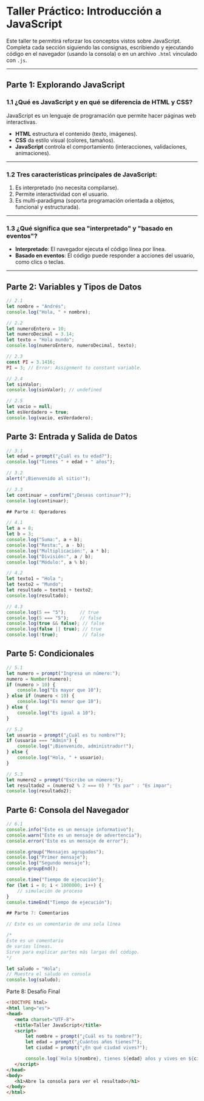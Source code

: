 # Taller Práctico: Introducción a JavaScript

Este taller te permitirá reforzar los conceptos vistos sobre JavaScript. Completa cada sección siguiendo las consignas, escribiendo y ejecutando código en el navegador (usando la consola) o en un archivo `.html` vinculado con `.js`.

---

## Parte 1: Explorando JavaScript

### 1.1 ¿Qué es JavaScript y en qué se diferencia de HTML y CSS?

JavaScript es un lenguaje de programación que permite hacer páginas web interactivas.  
- **HTML** estructura el contenido (texto, imágenes).
- **CSS** da estilo visual (colores, tamaños).
- **JavaScript** controla el comportamiento (interacciones, validaciones, animaciones).

---

### 1.2 Tres características principales de JavaScript:

1. Es interpretado (no necesita compilarse).
2. Permite interactividad con el usuario.
3. Es multi-paradigma (soporta programación orientada a objetos, funcional y estructurada).

---

### 1.3 ¿Qué significa que sea "interpretado" y "basado en eventos"?

- **Interpretado**: El navegador ejecuta el código línea por línea.
- **Basado en eventos**: El código puede responder a acciones del usuario, como clics o teclas.

---

## Parte 2: Variables y Tipos de Datos

```js
// 2.1
let nombre = "Andrés";
console.log("Hola, " + nombre);

// 2.2
let numeroEntero = 10;
let numeroDecimal = 3.14;
let texto = "Hola mundo";
console.log(numeroEntero, numeroDecimal, texto);

// 2.3
const PI = 3.1416;
PI = 3; // Error: Assignment to constant variable.

// 2.4
let sinValor;
console.log(sinValor); // undefined

// 2.5
let vacio = null;
let esVerdadero = true;
console.log(vacio, esVerdadero);

```

## Parte 3: Entrada y Salida de Datos

```js
// 3.1
let edad = prompt("¿Cuál es tu edad?");
console.log("Tienes " + edad + " años");

// 3.2
alert("¡Bienvenido al sitio!");

// 3.3
let continuar = confirm("¿Deseas continuar?");
console.log(continuar);

## Parte 4: Operadores

// 4.1
let a = 8;
let b = 3;
console.log("Suma:", a + b);
console.log("Resta:", a - b);
console.log("Multiplicación:", a * b);
console.log("División:", a / b);
console.log("Módulo:", a % b);

// 4.2
let texto1 = "Hola ";
let texto2 = "Mundo";
let resultado = texto1 + texto2;
console.log(resultado);

// 4.3
console.log(5 == "5");     // true
console.log(5 === "5");    // false
console.log(true && false); // false
console.log(false || true); // true
console.log(!true);         // false
```

## Parte 5: Condicionales

```js
// 5.1
let numero = prompt("Ingresa un número:");
numero = Number(numero);
if (numero > 10) {
    console.log("Es mayor que 10");
} else if (numero < 10) {
    console.log("Es menor que 10");
} else {
    console.log("Es igual a 10");
}

// 5.2
let usuario = prompt("¿Cuál es tu nombre?");
if (usuario === "Admin") {
    console.log("¡Bienvenido, administrador!");
} else {
    console.log("Hola, " + usuario);
}

// 5.3
let numero2 = prompt("Escribe un número:");
let resultado2 = (numero2 % 2 === 0) ? "Es par" : "Es impar";
console.log(resultado2);
```

## Parte 6: Consola del Navegador


```js
// 6.1
console.info("Este es un mensaje informativo");
console.warn("Este es un mensaje de advertencia");
console.error("Este es un mensaje de error");

console.group("Mensajes agrupados");
console.log("Primer mensaje");
console.log("Segundo mensaje");
console.groupEnd();

console.time("Tiempo de ejecución");
for (let i = 0; i < 1000000; i++) {
    // simulación de proceso
}
console.timeEnd("Tiempo de ejecución");

## Parte 7: Comentarios

// Este es un comentario de una sola línea

/*
Este es un comentario
de varias líneas.
Sirve para explicar partes más largas del código.
*/

let saludo = "Hola";
// Muestra el saludo en consola
console.log(saludo);

```
 Parte 8: Desafío Final
 ```html
<!DOCTYPE html>
<html lang="es">
<head>
    <meta charset="UTF-8">
    <title>Taller JavaScript</title>
    <script>
        let nombre = prompt("¿Cuál es tu nombre?");
        let edad = prompt("¿Cuántos años tienes?");
        let ciudad = prompt("¿En qué ciudad vives?");

        console.log(`Hola ${nombre}, tienes ${edad} años y vives en ${ciudad}.`);
    </script>
</head>
<body>
    <h1>Abre la consola para ver el resultado</h1>
</body>
</html>
 ```
